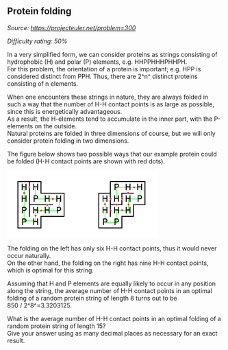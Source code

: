 Protein folding
---------------

*Source: https://projecteuler.net/problem=300*


*Difficulty rating: 50%*

In a very simplified form, we can consider proteins as strings
consisting of hydrophobic (H) and polar (P) elements, e.g.
HHPPHHHPHHPH.\
 For this problem, the orientation of a protein is important; e.g. HPP
is considered distinct from PPH. Thus, there are 2^n^ distinct proteins
consisting of n elements.

When one encounters these strings in nature, they are always folded in
such a way that the number of H-H contact points is as large as
possible, since this is energetically advantageous.\
 As a result, the H-elements tend to accumulate in the inner part, with
the P-elements on the outside.\
 Natural proteins are folded in three dimensions of course, but we will
only consider protein folding in two dimensions.

The figure below shows two possible ways that our example protein could
be folded (H-H contact points are shown with red dots).

![p300\_protein.gif](img/p300_protein.gif)

The folding on the left has only six H-H contact points, thus it would
never occur naturally.\
 On the other hand, the folding on the right has nine H-H contact
points, which is optimal for this string.

Assuming that H and P elements are equally likely to occur in any
position along the string, the average number of H-H contact points in
an optimal folding of a random protein string of length 8 turns out to
be 850 / 2^8^=3.3203125.

What is the average number of H-H contact points in an optimal folding
of a random protein string of length 15?\
 Give your answer using as many decimal places as necessary for an exact
result.
